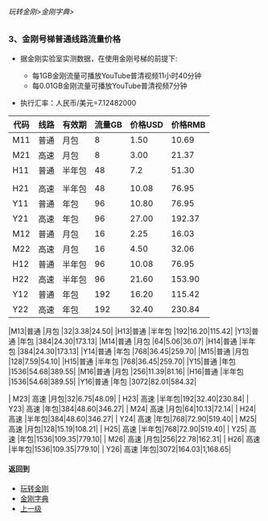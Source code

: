 ###### 玩转金刚>金刚字典>
### 3、金刚号梯普通线路流量价格

- 据金刚实验室实测数据，在使用金刚号梯的前提下:
  - 每1GB金刚流量可播放YouTube普清视频11小时40分钟
  - 每0.01GB金刚流量可播放YouTube普清视频7分钟

- 执行汇率：人民币/美元=7.12482000

|代码|线路|有效期|流量GB|价格USD|价格RMB|
|---|----| ------| ------| ------|------| 
|M11|普通 |月包    |8|1.50|10.69|
|M21|高速 |月包    |8|3.00|21.37| 
|H11|普通 |半年包  |48|7.2|51.30| 
|||||||
|H21|高速 |半年包  |48|10.08|76.95|
|Y11|普通 |年包    |96|10.80|76.95| 
|Y21|高速 |年包    |96|27.00|192.37|
|M12|普通 |月包    |16|2.25|16.03|
|M22|高速 |月包    |16|4.50|32.06|
|H12|普通 |半年包  |96|10.08|76.95|
|H22|高速 |半年包|96|21.60|153.90|
|Y12|普通 |年包    |192|16.20|115.42|
|Y22|高速 |年包|192|32.40|230.84|

|M13|普通 |月包    |32|3.38|24.50|
|H13|普通 |半年包  |192|16.20|115.42|
|Y13|普通 |年包    |384|24.30|173.13|
|M14|普通 |月包    |64|5.06|36.07|
|H14|普通 |半年包  |384|24.30|173.13|
|Y14|普通 |年包   |768|36.45|259.70|
|M15|普通 |月包   |128|7.59|54.10|
|H15|普通 |半年包 |768|36.45|259.70|
|Y15|普通 |年包   |1536|54.68|389.55|
|M16|普通 |月包   |256|11.39|81.16|
|H16|普通 |半年包 |1536|54.68|389.55|
|Y16|普通 |年包   |3072|82.01|584.32|

| M23| 高速 |月包|32|6.75|48.09|
| H23| 高速 |半年包|192|32.40|230.84|
| Y23| 高速 |年包|384|48.60|346.27|
| M24| 高速 |月包|64|10.13|72.14|
| H24| 高速 |半年包|384|48.60|346.27|
| Y24| 高速 |年包|768|72.90|519.40|
| M25| 高速 |月包|128|15.19|108.21|
| H25| 高速 |半年包|768|72.90|519.40|
| Y25| 高速 |年包|1536|109.35|779.10|
| M26| 高速 |月包|256|22.78|162.31|
| H26| 高速 |半年包|1536|109.35|779.10|
| Y26| 高速 |年包|3072|164.03|1,168.65|



#### 返回到
- [玩转金刚](https://github.com/a2zitpro/web/blob/master/LadderFree/A.md)
- [金刚字典](https://github.com/a2zitpro/web/blob/master/LadderFree/kkDictionary/KKDictionary.md)
- [上一级](https://github.com/a2zitpro/web/blob/master/LadderFree/kkDictionary/Price/KKDTPrice.md)



